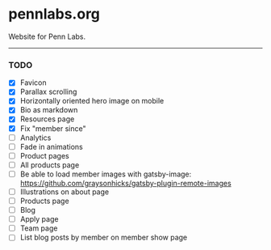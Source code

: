 # pennlabs.org

Website for Penn Labs.

---

### TODO

- [x] Favicon
- [x] Parallax scrolling
- [x] Horizontally oriented hero image on mobile
- [x] Bio as markdown
- [x] Resources page
- [x] Fix "member since"
- [ ] Analytics
- [ ] Fade in animations
- [ ] Product pages
- [ ] All products page
- [ ] Be able to load member images with gatsby-image: https://github.com/graysonhicks/gatsby-plugin-remote-images
- [ ] Illustrations on about page
- [ ] Products page
- [ ] Blog
- [ ] Apply page
- [ ] Team page
- [ ] List blog posts by member on member show page
